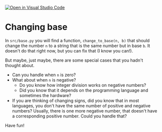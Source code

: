 [![Open in Visual Studio Code](https://classroom.github.com/assets/open-in-vscode-c66648af7eb3fe8bc4f294546bfd86ef473780cde1dea487d3c4ff354943c9ae.svg)](https://classroom.github.com/online_ide?assignment_repo_id=8511501&assignment_repo_type=AssignmentRepo)
# Changing base

In `src/base.py` you will find a function, `change_to_base(n, b)` that should change the number `n` to a string that is the same number but in base `b`. It doesn't do that right now, but you can fix that (I know you can!).

But maybe, just maybe, there are some special cases that you hadn't thought about.

- Can you handle when `n` is zero?
- What about when `n` is negative?
    - Do you know how integer division works on negative numbers?
    - Did you know that it depends on the programming language and sometimes the hardware?
- If you are thinking of changing signs, did you know that in most languages, you don't have the same number of positive and negative numbers? Usually, there is one more negative number, that doesn't have a corresponding positive number. Could you handle that?

Have fun!

